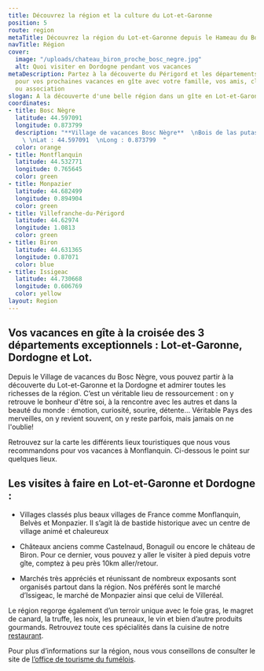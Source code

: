 ```yaml
---
title: Découvrez la région et la culture du Lot-et-Garonne
position: 5
route: region
metaTitle: Découvrez la région du Lot-et-Garonne depuis le Hameau du Bosc Nègre
navTitle: Région
cover:
  image: "/uploads/chateau_biron_proche_bosc_negre.jpg"
  alt: Quoi visiter en Dordogne pendant vos vacances
metaDescription: Partez à la découverte du Périgord et les départements limitrophe
  pour vos prochaines vacances en gîte avec votre famille, vos amis, clus sportif
  ou association
slogan: A la découverte d'une belle région dans un gîte en Lot-et-Garonne
coordinates:
- title: Bosc Nègre
  latitude: 44.597091
  longitude: 0.873799
  description: "**Village de vacances Bosc Nègre**  \nBois de las putas  \n47150 Lacapelle-Biron
    \ \nLat : 44.597091  \nLong : 0.873799  "
  color: orange
- title: Montflanquin
  latitude: 44.532771
  longitude: 0.765645
  color: green
- title: Monpazier
  latitude: 44.682499
  longitude: 0.894904
  color: green
- title: Villefranche-du-Périgord
  latitude: 44.62974
  longitude: 1.0813
  color: green
- title: Biron
  latitude: 44.631365
  longitude: 0.87071
  color: blue
- title: Issigeac
  latitude: 44.730668
  longitude: 0.606769
  color: yellow
layout: Region
---
```


## Vos vacances en gîte à la croisée des 3 départements exceptionnels : Lot-et-Garonne, Dordogne et Lot.

Depuis le Village de vacances du Bosc Nègre, vous pouvez partir à la découverte du Lot-et-Garonne et la Dordogne et admirer toutes les richesses de la région. C’est un véritable lieu de ressourcement : on y retrouve le bonheur d'être soi, à la rencontre avec les autres et dans la beauté du monde : émotion, curiosité, sourire, détente... Véritable Pays des merveilles, on y revient souvent, on y reste parfois, mais jamais on ne l'oublie!

Retrouvez sur la carte les différents lieux touristiques que nous vous recommandons pour vos vacances à Monflanquin. Ci-dessous le point sur quelques lieux.

## Les visites à faire en Lot-et-Garonne et Dordogne :

* Villages classés plus beaux villages de France comme Monflanquin, Belvès et Monpazier. Il s’agit là de bastide historique avec un centre de village animé et chaleureux

* Châteaux anciens comme Castelnaud, Bonaguil ou encore le château de Biron. Pour ce dernier, vous pouvez y aller le visiter à pied depuis votre gîte, comptez à peu près 10km aller/retour.

* Marchés très appréciés et réunissant de nombreux exposants sont organisés partout dans la région. Nos préférés sont le marché d’Issigeac, le marché de Monpazier ainsi que celui de Villeréal.

Le région regorge également d’un terroir unique avec le foie gras, le magret de canard, la truffe, les noix, les pruneaux, le vin et bien d’autre produits gourmands. Retrouvez toute ces spécialités dans la cuisine de notre [restaurant](http://boscnegre.netlify.com/restaurant/).

Pour plus d’informations sur la région, nous vous conseillons de consulter le site de [l’office de tourisme du fumélois](http://www.tourisme-fumel.com/fr/decouvrir/5-visites.html#.VOGfpfmG-So).